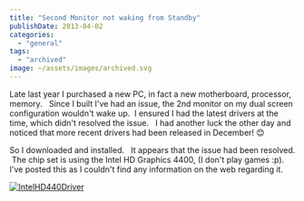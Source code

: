 ```yaml
---
title: "Second Monitor not waking from Standby"
publishDate: 2013-04-02
categories: 
  - "general"
tags:
  - "archived"
image: ~/assets/images/archived.svg
---
```


Late last year I purchased a new PC, in fact a new motherboard, processor, memory.   Since I built I've had an issue, the 2nd monitor on my dual screen configuration wouldn't wake up.  I ensured I had the latest drivers at the time, which didn't resolved the issue.   I had another luck the other day and noticed that more recent drivers had been released in December! 😊

So I downloaded and installed.   It appears that the issue had been resolved.  The chip set is using the Intel HD Graphics 4400, (I don't play games :p).   I've posted this as I couldn't find any information on the web regarding it.

[![IntelHD440Driver](https://ramblinggeek.co.uk/wp-content/uploads/2013/04/IntelHD440Driver.png)](https://ramblinggeek.co.uk/2013/04/second-monitor-not-waking-from-standby/intelhd440driver/)
